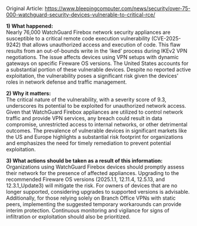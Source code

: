 Original Article: https://www.bleepingcomputer.com/news/security/over-75-000-watchguard-security-devices-vulnerable-to-critical-rce/

**1) What happened:**  
Nearly 76,000 WatchGuard Firebox network security appliances are susceptible to a critical remote code execution vulnerability (CVE-2025-9242) that allows unauthorized access and execution of code. This flaw results from an out-of-bounds write in the ‘iked’ process during IKEv2 VPN negotiations. The issue affects devices using VPN setups with dynamic gateways on specific Fireware OS versions. The United States accounts for a substantial portion of these vulnerable devices. Despite no reported active exploitation, the vulnerability poses a significant risk given the devices' roles in network defense and traffic management.

**2) Why it matters:**  
The critical nature of the vulnerability, with a severity score of 9.3, underscores its potential to be exploited for unauthorized network access. Given that WatchGuard Firebox appliances are utilized to control network traffic and provide VPN services, any breach could result in data compromise, unrestricted access to internal networks, or other detrimental outcomes. The prevalence of vulnerable devices in significant markets like the US and Europe highlights a substantial risk footprint for organizations and emphasizes the need for timely remediation to prevent potential exploitation.

**3) What actions should be taken as a result of this information:**  
Organizations using WatchGuard Firebox devices should promptly assess their network for the presence of affected appliances. Upgrading to the recommended Fireware OS versions (2025.1.1, 12.11.4, 12.5.13, and 12.3.1_Update3) will mitigate the risk. For owners of devices that are no longer supported, considering upgrades to supported versions is advisable. Additionally, for those relying solely on Branch Office VPNs with static peers, implementing the suggested temporary workarounds can provide interim protection. Continuous monitoring and vigilance for signs of infiltration or exploitation should also be prioritized.